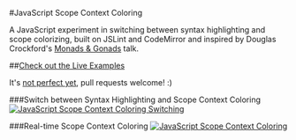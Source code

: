 #JavaScript Scope Context Coloring

A JavaScript experiment in switching between syntax highlighting and scope colorizing, built on JSLint and CodeMirror and inspired by Douglas Crockford's [Monads & Gonads](http://youtu.be/dkZFtimgAcM) talk.

##[Check out the Live Examples](http://daniellmb.github.io/JavaScript-Scope-Context-Coloring/example/scope-coloring.html#fullmonad)

It's [not perfect yet](http://daniellmb.github.io/JavaScript-Scope-Context-Coloring/test/), pull requests welcome! :)

###Switch between Syntax Highlighting and Scope Context Coloring
[![JavaScript Scope Context Coloring Switching](http://daniellmb.github.io/JavaScript-Scope-Context-Coloring/example/color-switching.gif "JavaScript Scope Context Coloring Switching")](http://daniellmb.github.io/JavaScript-Scope-Context-Coloring/example/scope-coloring.html#fullmonad)

###Real-time Scope Context Coloring
[![JavaScript Scope Context Coloring](http://daniellmb.github.io/JavaScript-Scope-Context-Coloring/example/realtime-color.gif "Real-time JavaScript Scope Context Coloring")](http://daniellmb.github.io/JavaScript-Scope-Context-Coloring/example/scope-coloring.html#level10)
